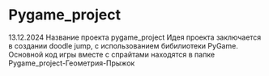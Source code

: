 # Pygame_project
13.12.2024
Название проекта pygame_project
Идея проекта заключается в создании doodle jump, с использованием бибилиотеки PyGame.
Основной код игры вместе с спрайтами находятся в папке Pygame_project-Геометрия-Прыжок
